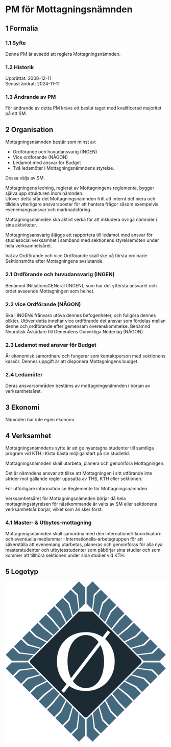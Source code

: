 # PM för Mottagningsnämnden

## 1 Formalia

### 1.1 Syfte

Denna PM är avsedd att reglera Mottagningsnämnden.

### 1.2 Historik

Upprättat: 2008-12-11  
Senast ändrat: 2024-11-11

### 1.3 Ändrande av PM

För ändrande av detta PM krävs ett beslut taget med kvalificerad majoritet på ett SM.

## 2 Organisation

Mottagningsnämnden består som minst av:

- Ordförande och huvudansvarig (INGEN)
- Vice ordförande (NÅGON)
- Ledamot med ansvar för Budget
- Två ledamöter i Mottagningsnämndens styrelse.

Dessa väljs av SM.

Mottagningens ledning, reglerat av Mottagningens reglemente, bygger själva upp strukturen inom nämnden.  
Utöver detta står det Mottagningsnämnden fritt att internt definiera och tilldela ytterligare ansvarsposter för att hantera frågor såsom exempelvis evenemangsansvar och marknadsföring.

Mottagningsnämnden ska aktivt verka för att inkludera övriga nämnder i sina aktiviteter.

Mottagningsansvarig åläggs att rapportera till ledamot med ansvar för studiesocial verksamhet i samband med sektionens styrelsemöten under hela verksamhetsåret.

Val av Ordförande och vice Ordförande skall ske på första ordinarie Sektionsmöte efter Mottagningens avslutande.

### 2.1 Ordförande och huvudansvarig (INGEN)

Benämnd INitiationsGENeral (INGEN), som har det yttersta ansvaret och ordet avseende Mottagningen som helhet.

### 2.2 vice Ordförande (NÅGON)

Ska i INGENs frånvaro utöva dennes befogenheter, och fullgöra dennes plikter.
Utöver detta innehar vice ordförande det ansvar som fördelas mellan denne och ordförande efter gemensam överenskommelse.
Benämnd Neurotisk Åskådare till Generalens Ounvikliga Nederlag (NÅGON).

### 2.3 Ledamot med ansvar för Budget

Är ekonomisk samordnare och fungerar som kontaktperson med sektionens kassör.
Dennes uppgift är att disponera Mottagningens budget.  

### 2.4 Ledamöter

Deras ansvarsområden bestäms av mottagningsnämnden i början av verksamhetsåret.

## 3 Ekonomi

Nämnden har inte egen ekonomi

## 4 Verksamhet

Mottagningsnämndens syfte är att ge nyantagna studenter till samtliga program vid KTH i Kista bästa möjliga start på sin studietid.

Mottagningsnämnden skall utarbeta, planera och genomföra Mottagningen.

Det är nämndens ansvar att tillse att Mottagningen i sitt utförande inte strider mot gällande regler uppsatta av THS, KTH eller sektionen.

För utförligare information se Reglemente för Mottagningsnämnden.

Verksamhetsåret för Mottagningsnämnden börjar då hela mottagningsstyrelsen för nästkommande år valts av SM eller sektionens verksamhetsår börjar, vilket som än sker först.

### 4.1 Master- & Utbytes-mottagning

Mottagningsnämnden skall samordna med den Internationell-koordinatorn och eventuella medlemmar i Internationella-arbetsgruppen för att säkerställa att evenemang utarbetas, planeras och genomföras för alla nya masterstudenter och utbytesstudenter som påbörjar sina studier och som kommer att tillhöra sektionen under sina studier vid KTH.

## 5 Logotyp

![Mottagningenen Logotyp](./img/logo-mottagningen-1500px.png)
